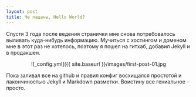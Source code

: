 ```yaml
---
layout: post
title: Че пацаны, Hello World?
---
```


Спустя 3 года после ведения странички мне снова потребовалось выливать куда-нибудь информацию. Мучиться с хостингом и доменом мне в этот раз не хотелось, поэтому я пошел на гитхаб, добавил Jekyll и в продакшен.

<center> ![_config.yml]({{ site.baseurl }}/images/first-post-01.jpg </center>

Пока заливал все на github и правил конфиг восхищался простотой и лакончиностью Jekyll и Markdown разметки. Воистину все гениальное - просто.

